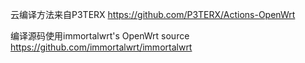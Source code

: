 云编译方法来自P3TERX
https://github.com/P3TERX/Actions-OpenWrt


编译源码使用immortalwrt's OpenWrt source
https://github.com/immortalwrt/immortalwrt
